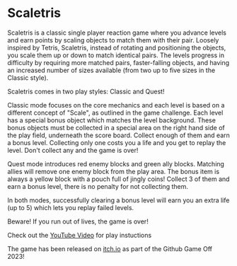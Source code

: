 # Scaletris

Scaletris is a classic single player reaction game where you advance levels and earn points by scaling objects to match them with their pair. Loosely inspired by Tetris, Scaletris, instead of rotating and positioning the objects, you scale them up or down to match identical pairs. The levels progress in difficulty by requiring more matched pairs, faster-falling objects, and having an increased number of sizes available (from two up to five sizes in the Classic style).

Scaletris comes in two play styles: Classic and Quest!

Classic mode focuses on the core mechanics and each level is based on a different concept of "Scale", as outlined in the game challenge. Each level has a special bonus object which matches the level background. These bonus objects must be collected in a special area on the right hand side of the play field, underneath the score board. Collect enough of them and earn a bonus level. Collecting only one costs you a life and you get to replay the level. Don't collect any and the game is over!

Quest mode introduces red enemy blocks and green ally blocks. Matching allies will remove one enemy block from the play area. The bonus item is always a yellow block with a pouch full of jingly coins! Collect 3 of them and earn a bonus level, there is no penalty for not collecting them.

In both modes, successfully clearing a bonus level will earn you an extra life (up to 5) which lets you replay failed levels.

Beware! If you run out of lives, the game is over!

Check out the [YouTube Video](https://www.youtube.com/watch?v=kdW7b2cVJ74) for play instuctions

The game has been released on [itch.io](https://loose-bit-labs.itch.io/scaletris) as part of the Github Game Off 2023!
